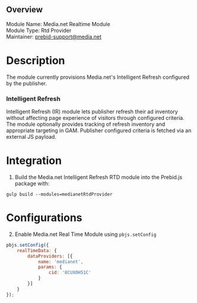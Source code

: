 ## Overview

Module Name: Media.net Realtime Module  
Module Type: Rtd Provider  
Maintainer: prebid-support@media.net  

# Description

The module currently provisions Media.net's Intelligent Refresh configured by the publisher.

### Intelligent Refresh

Intelligent Refresh (IR) module lets publisher refresh their ad inventory without affecting page experience of visitors through configured criteria. The module optionally provides tracking of refresh inventory and appropriate targeting in GAM. Publisher configured criteria is fetched via an external JS payload.

# Integration

1) Build the  Media.net Intelligent Refresh RTD module into the Prebid.js package with:

```
gulp build --modules=medianetRtdProvider
```

# Configurations

2) Enable Media.net Real Time Module using `pbjs.setConfig`

```javascript
pbjs.setConfig({
    realTimeData: {
        dataProviders: [{
            name: 'medianet',
            params: {
                cid: '8CUX0H51C'
            }
        }]
    }
});
```
